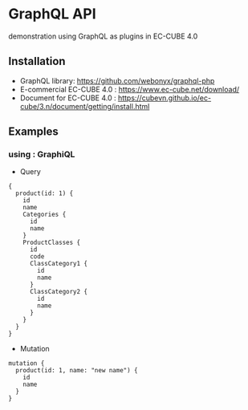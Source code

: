 # GraphQL API
demonstration using GraphQL as plugins in EC-CUBE 4.0

## Installation

 - GraphQL library: https://github.com/webonyx/graphql-php
 - E-commercial EC-CUBE 4.0 : https://www.ec-cube.net/download/
 - Document for EC-CUBE 4.0 : https://cubevn.github.io/ec-cube/3.n/document/getting/install.html

## Examples
### using : GraphiQL
- Query
```
{
  product(id: 1) {
    id
    name
    Categories {
      id
      name
    }
    ProductClasses {
      id
      code
      ClassCategory1 {
        id
        name
      }
      ClassCategory2 {
        id
        name
      }
    }
  }
}
```
- Mutation
```
mutation {
  product(id: 1, name: "new name") {
    id
    name
  }
}
```
